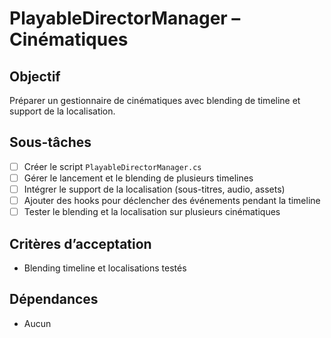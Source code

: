 # PlayableDirectorManager – Cinématiques

## Objectif

Préparer un gestionnaire de cinématiques avec blending de timeline et support de la localisation.

## Sous-tâches

- [ ] Créer le script `PlayableDirectorManager.cs`
- [ ] Gérer le lancement et le blending de plusieurs timelines
- [ ] Intégrer le support de la localisation (sous-titres, audio, assets)
- [ ] Ajouter des hooks pour déclencher des événements pendant la timeline
- [ ] Tester le blending et la localisation sur plusieurs cinématiques

## Critères d’acceptation

- Blending timeline et localisations testés

## Dépendances

- Aucun
